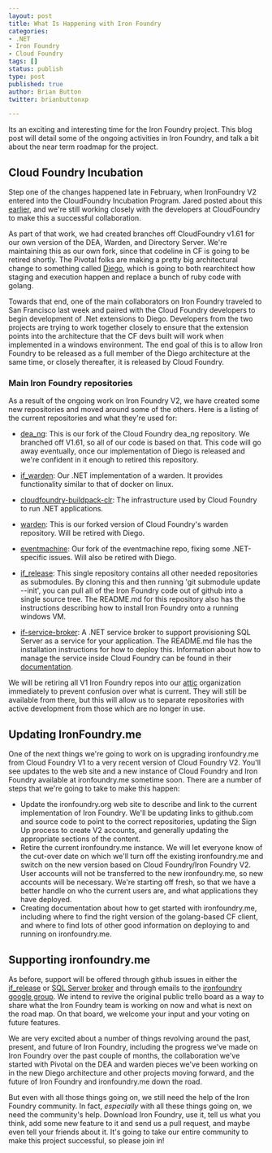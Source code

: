```yaml
---
layout: post
title: What Is Happening with Iron Foundry
categories:
- .NET
- Iron Foundry
- Cloud Foundry
tags: []
status: publish
type: post
published: true
author: Brian Button
twitter: brianbuttonxp

---
```


Its an exciting and interesting time for the Iron Foundry project. This blog post will detail some of the ongoing activities in Iron Foundry, and talk a bit about the near term roadmap for the project.

## Cloud Foundry Incubation ##

Step one of the changes happened late in February, when IronFoundry V2 entered into the CloudFoundry Incubation Program. Jared posted about this [earlier](/2014/02/26/Iron-Foundry-Now-in-Cloud-Foundry-Incubation-Program/), and we're still working closely with the developers at CloudFoundry to make this a successful collaboration.

As part of that work, we had created branches off CloudFoundry v1.61 for our own version of the DEA, Warden, and Directory Server. We're maintaining this as our own fork, since that codeline in CF is going to be retired shortly. The Pivotal folks are making a pretty big architectural change to something called [Diego](https://docs.google.com/file/d/0BzowTjPNRrlzeHoyeTFoUWlla2M/edit), which is going to both rearchitect how staging and execution happen and replace a bunch of ruby code with golang.

Towards that end, one of the main collaborators on Iron Foundry traveled to San Francisco last week and paired with the Cloud Foundry developers to begin development of .Net extensions to Diego. Developers from the two projects are trying to work together closely to ensure that the extension points into the architecture that the CF devs built will work when implemented in a windows environment. The end goal of this is to allow Iron Foundry to be released as a full member of the Diego architecture at the same time, or closely thereafter, it is released by Cloud Foundry.

### Main Iron Foundry repositories ###

As a result of the ongoing work on Iron Foundry V2, we have created some new repositories and moved around some of the others. Here is a listing of the current repositories and what they're used for:

* [dea_ng](https://github.com/IronFoundry/dea_ng): This is our fork of the Cloud Foundry dea_ng repository. We branched off V1.61, so all of our code is based on that. This code will go away eventually, once our implementation of Diego is released and we're confident in it enough to retired this repository.
* [if_warden](https://github.com/cloudfoundry-incubator/if_warden): Our .NET implementation of a warden. It provides functionality similar to that of docker on linux.
* [cloudfoundry-buildpack-clr](https://github.com/cloudfoundry-incubator/cloudfoundry-buildpack-clr): The infrastructure used by Cloud Foundry to run .NET applications.

* [warden](https://github.com/ironfoundry/warden): This is our forked version of Cloud Foundry's warden repository. Will be retired with Diego.
* [eventmachine](https://github.com/IronFoundry/eventmachine): Our fork of the eventmachine repo, fixing some .NET-specific issues. Will also be retired with Diego.

* [if_release](https://github.com/IronFoundry/if_release): This single repository contains all other needed repositories as submodules. By cloning this and then running 'git submodule update --init', you can pull all of the Iron Foundry code out of github into a single source tree. The README.md for this repository also has the instructions describing how to install Iron Foundry onto a running windows VM.

* [if-service-broker](https://github.com/IronFoundry/if-service-broker): A .NET service broker to support provisioning SQL Server as a service for your application. The README.md file has the installation instructions for how to deploy this. Information about how to manage the service inside Cloud Foundry can be found in their [documentation](http://docs.cloudfoundry.org/services/managing-service-brokers.html).

We will be retiring all V1 Iron Foundry repos into our [attic](https://github.com/ironfoundry-attic) organization immediately to prevent confusion over what is current. They will still be available from there, but this will allow us to separate repositories with active development from those which are no longer in use.

## Updating IronFoundry.me ##

One of the next things we're going to work on is upgrading ironfoundry.me from Cloud Foundry V1 to a very recent version of Cloud Foundry V2. You'll see updates to the web site and a new instance of Cloud Foundry and Iron Foundry available at ironfoundry.me sometime soon. There are a number of steps that we're going to take to make this happen:

+ Update the ironfoundry.org web site to describe and link to the current implementation of Iron Foundry. We'll be updating links to github.com and source code to point to the correct repositories, updating the Sign Up process to create V2 accounts, and generally updating the appropriate sections of the content.
+ Retire the current ironfoundry.me instance. We will let everyone know of the cut-over date on which we'll turn off the existing ironfoundry.me and switch on the new version based on Cloud Foundry/Iron Foundry V2. User accounts will not be transferred to the new ironfoundry.me, so new accounts will be necessary. We're starting off fresh, so that we have a better handle on who the current users are, and what applications they have deployed.
+ Creating documentation about how to get started with ironfoundry.me, including where to find the right version of the golang-based CF client, and where to find lots of other good information on deploying to and running on ironfoundry.me.

## Supporting ironfoundry.me ##

As before, support will be offered through github issues in either the [if_release](https://github.com/ironfoundry/if_release) or [SQL Server broker](https://github.com/IronFoundry/if-service-broker) and through emails to the [ironfoundry google group](https://groups.google.com/forum/#!forum/ironfoundry). We intend to revive the original public trello board as a way to share what the Iron Foundry team is working on now and what is next on the road map. On that board, we welcome your input and your voting on future features.

We are very excited about a number of things revolving around the past, present, and future of Iron Foundry, including the progress we've made on Iron Foundry over the past couple of months, the collaboration we've started with Pivotal on the DEA and warden pieces we've been working on in the new Diego architecture and other projects moving forward, and the future of Iron Foundry and ironfoundry.me down the road.

But even with all those things going on, we still need the help of the Iron Foundry community. In fact, _especially_ with all these things going on, we need the community's help. Download Iron Foundry, use it, tell us what you think, add some new feature to it and send us a pull request, and maybe even tell your friends about it. It's going to take our entire community to make this project successful, so please join in!
